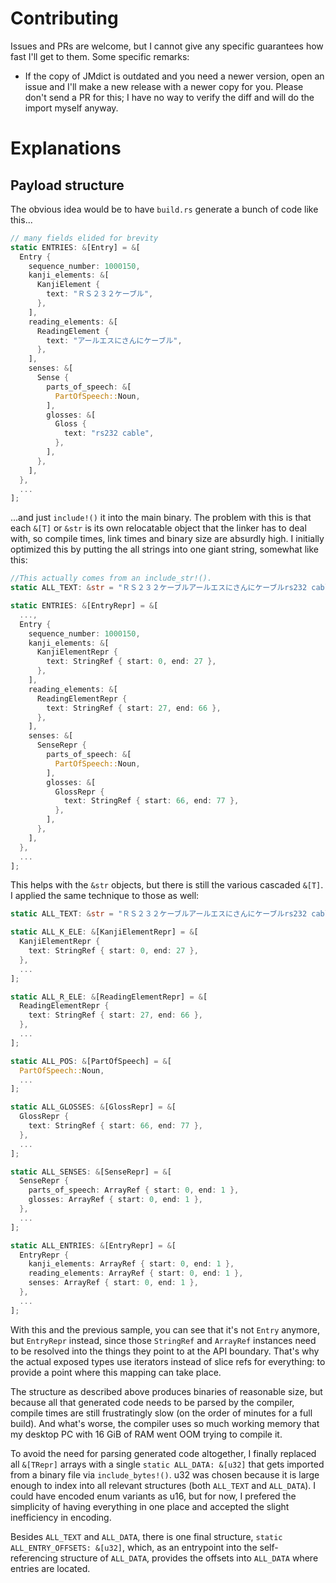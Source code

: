 # Contributing

Issues and PRs are welcome, but I cannot give any specific guarantees how fast I'll get to them. Some specific remarks:

* If the copy of JMdict is outdated and you need a newer version, open an issue and I'll make a new release with a newer
  copy for you. Please don't send a PR for this; I have no way to verify the diff and will do the import myself anyway.

# Explanations

## Payload structure

The obvious idea would be to have `build.rs` generate a bunch of code like this...

```rust
// many fields elided for brevity
static ENTRIES: &[Entry] = &[
  Entry {
    sequence_number: 1000150,
    kanji_elements: &[
      KanjiElement {
        text: "ＲＳ２３２ケーブル",
      },
    ],
    reading_elements: &[
      ReadingElement {
        text: "アールエスにさんにケーブル",
      },
    ],
    senses: &[
      Sense {
        parts_of_speech: &[
          PartOfSpeech::Noun,
        ],
        glosses: &[
          Gloss {
            text: "rs232 cable",
          },
        ],
      },
    ],
  },
  ...
];
```

...and just `include!()` it into the main binary. The problem with this is that each `&[T]` or `&str` is its own
relocatable object that the linker has to deal with, so compile times, link times and binary size are absurdly high.
I initially optimized this by putting the all strings into one giant string, somewhat like this:

```rust
//This actually comes from an include_str!().
static ALL_TEXT: &str = "ＲＳ２３２ケーブルアールエスにさんにケーブルrs232 cable...";

static ENTRIES: &[EntryRepr] = &[
  ...,
  Entry {
    sequence_number: 1000150,
    kanji_elements: &[
      KanjiElementRepr {
        text: StringRef { start: 0, end: 27 },
      },
    ],
    reading_elements: &[
      ReadingElementRepr {
        text: StringRef { start: 27, end: 66 },
      },
    ],
    senses: &[
      SenseRepr {
        parts_of_speech: &[
          PartOfSpeech::Noun,
        ],
        glosses: &[
          GlossRepr {
            text: StringRef { start: 66, end: 77 },
          },
        ],
      },
    ],
  },
  ...
];
```

This helps with the `&str` objects, but there is still the various cascaded `&[T]`. I applied the same technique to
those as well:

```rust
static ALL_TEXT: &str = "ＲＳ２３２ケーブルアールエスにさんにケーブルrs232 cable...";

static ALL_K_ELE: &[KanjiElementRepr] = &[
  KanjiElementRepr {
    text: StringRef { start: 0, end: 27 },
  },
  ...
];

static ALL_R_ELE: &[ReadingElementRepr] = &[
  ReadingElementRepr {
    text: StringRef { start: 27, end: 66 },
  },
  ...
];

static ALL_POS: &[PartOfSpeech] = &[
  PartOfSpeech::Noun,
  ...
];

static ALL_GLOSSES: &[GlossRepr] = &[
  GlossRepr {
    text: StringRef { start: 66, end: 77 },
  },
  ...
];

static ALL_SENSES: &[SenseRepr] = &[
  SenseRepr {
    parts_of_speech: ArrayRef { start: 0, end: 1 },
    glosses: ArrayRef { start: 0, end: 1 },
  },
  ...
];

static ALL_ENTRIES: &[EntryRepr] = &[
  EntryRepr {
    kanji_elements: ArrayRef { start: 0, end: 1 },
    reading_elements: ArrayRef { start: 0, end: 1 },
    senses: ArrayRef { start: 0, end: 1 },
  },
  ...
];
```

With this and the previous sample, you can see that it's not `Entry` anymore, but `EntryRepr` instead, since those
`StringRef` and `ArrayRef` instances need to be resolved into the things they point to at the API boundary. That's why
the actual exposed types use iterators instead of slice refs for everything: to provide a point where this mapping can
take place.

The structure as described above produces binaries of reasonable size, but because all that generated code needs to be
parsed by the compiler, compile times are still frustratingly slow (on the order of minutes for a full build). And
what's worse, the compiler uses so much working memory that my desktop PC with 16 GiB of RAM went OOM trying to compile
it.

To avoid the need for parsing generated code altogether, I finally replaced all `&[TRepr]` arrays with a single
`static ALL_DATA: &[u32]` that gets imported from a binary file via `include_bytes!()`. u32 was chosen because it is
large enough to index into all relevant structures (both `ALL_TEXT` and `ALL_DATA`). I could have encoded enum variants
as u16, but for now, I prefered the simplicity of having everything in one place and accepted the slight inefficiency in
encoding.

Besides `ALL_TEXT` and `ALL_DATA`, there is one final structure, `static ALL_ENTRY_OFFSETS: &[u32]`, which, as an
entrypoint into the self-referencing structure of `ALL_DATA`, provides the offsets into `ALL_DATA` where entries are
located.
